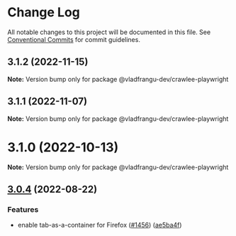 # Change Log

All notable changes to this project will be documented in this file.
See [Conventional Commits](https://conventionalcommits.org) for commit guidelines.

## 3.1.2 (2022-11-15)

**Note:** Version bump only for package @vladfrangu-dev/crawlee-playwright





## 3.1.1 (2022-11-07)

**Note:** Version bump only for package @vladfrangu-dev/crawlee-playwright





# 3.1.0 (2022-10-13)

**Note:** Version bump only for package @vladfrangu-dev/crawlee-playwright





## [3.0.4](https://github.com/apify/crawlee/compare/v3.0.3...v3.0.4) (2022-08-22)


### Features

* enable tab-as-a-container for Firefox ([#1456](https://github.com/apify/crawlee/issues/1456)) ([ae5ba4f](https://github.com/apify/crawlee/commit/ae5ba4f15fd6d14f444486234753ce1781c74cc8))
